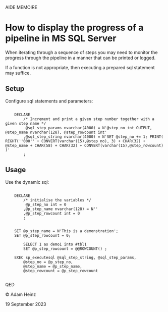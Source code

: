 AIDE MEMOIRE

# How to display the progress of a pipeline in MS SQL Server 

When iterating through a sequence of steps you may need to monitor the progress through the pipeline in a manner that can be printed or logged. 

If a function is not appropriate, then executing a prepared sql statement may suffice. 

## Setup 
Configure sql statements and parameters: 

```tsql 

    DECLARE 
        /* Increment and print a given step number together with a given step name */ 
         @sql_step_params nvarchar(4000) = N'@step_no int OUTPUT, @step_name nvarchar(128), @step_rowcount int' 
        ,@sql_step_string nvarchar(4000) = N'SET @step_no += 1; PRINT( RIGHT(''000'' + CONVERT(varchar(15),@step_no), 3) + CHAR(32) + @step_name + CHAR(58) + CHAR(32) + CONVERT(varchar(15),@step_rowcount) )' 
        ; 

```

## Usage 
Use the dynamic sql: 

```tsql 

    DECLARE 
        /* initialise the variables */ 
         @p_step_no int = 0
        ,@p_step_name nvarchar(128) = N'' 
        ,@p_step_rowcount int = 0 
        ; 


    SET @p_step_name = N'This is a demonstration'; 
    SET @p_step_rowcount = 0; 

        SELECT 1 as demo1 into #tbl1 
        SET @p_step_rowcount = @@ROWCOUNT() ; 

    EXEC sp_executesql @sql_step_string, @sql_step_params, 
        @step_no = @p_step_no, 
        @step_name = @p_step_name, 
        @step_rowcount = @p_step_rowcount 


```


QED 

© Adam Heinz 

19 September 2023 

